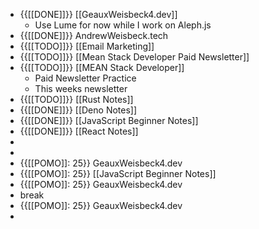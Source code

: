 - {{[[DONE]]}} [[GeauxWeisbeck4.dev]]
    - Use Lume for now while I work on Aleph.js
- {{[[DONE]]}} AndrewWeisbeck.tech
- {{[[TODO]]}} [[Email Marketing]]
- {{[[TODO]]}} [[Mean Stack Developer Paid Newsletter]]
- {{[[TODO]]}} [[MEAN Stack Developer]]
    - Paid Newsletter Practice
    - This weeks newsletter
- {{[[TODO]]}} [[Rust Notes]]
- {{[[DONE]]}} [[Deno Notes]]
- {{[[DONE]]}} [[JavaScript Beginner Notes]]
- {{[[DONE]]}}  [[React Notes]] 
- 
- 
- {{[[POMO]]: 25}} GeauxWeisbeck4.dev
- {{[[POMO]]: 25}} [[JavaScript Beginner Notes]]
- {{[[POMO]]: 25}} GeauxWeisbeck4.dev
- break
- {{[[POMO]]: 25}} GeauxWeisbeck4.dev
- 
